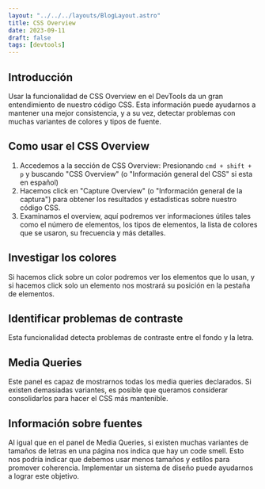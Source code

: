 ```yaml
---
layout: "../../../layouts/BlogLayout.astro"
title: CSS Overview
date: 2023-09-11
draft: false
tags: [devtools]
---
```


## Introducción

Usar la funcionalidad de CSS Overview en el DevTools da un gran entendimiento de nuestro código CSS. Esta información puede ayudarnos a mantener una mejor consistencia, y a su vez, detectar problemas con muchas variantes de colores y tipos de fuente.

## Como usar el CSS Overview

1. Accedemos a la sección de CSS Overview: Presionando `cmd + shift + p` y buscando "CSS Overview" (o "Información general del CSS" si esta en español)
2. Hacemos click en "Capture Overview" (o "Información general de la captura") para obtener los resultados y estadísticas sobre nuestro código CSS.
3. Examinamos el overview, aquí podremos ver informaciones útiles tales como el número de elementos, los tipos de elementos, la lista de colores que se usaron, su frecuencia y más detalles.

## Investigar los colores

Si hacemos click sobre un color podremos ver los elementos que lo usan, y si hacemos click solo un elemento nos mostrará su posición en la pestaña de elementos.

## Identificar problemas de contraste

Esta funcionalidad detecta problemas de contraste entre el fondo y la letra.

## Media Queries

Este panel es capaz de mostrarnos todas los media queries declarados. Si existen demasiadas variantes, es posible que queramos considerar consolidarlos para hacer el CSS más mantenible.

## Información sobre fuentes

Al igual que en el panel de Media Queries, si existen muchas variantes de tamaños de letras en una página nos indica que hay un code smell. Esto nos podría indicar que debemos usar menos tamaños y estilos para promover coherencia. Implementar un sistema de diseño puede ayudarnos a lograr este objetivo.
